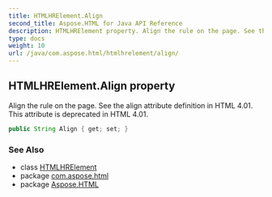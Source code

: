 ```yaml
---
title: HTMLHRElement.Align
second_title: Aspose.HTML for Java API Reference
description: HTMLHRElement property. Align the rule on the page. See the align attribute definition in HTML 4.01. This attribute is deprecated in HTML 4.01
type: docs
weight: 10
url: /java/com.aspose.html/htmlhrelement/align/
---
```

## HTMLHRElement.Align property

Align the rule on the page. See the align attribute definition in HTML 4.01. This attribute is deprecated in HTML 4.01.

```java
public String Align { get; set; }
```

### See Also

* class [HTMLHRElement](../)
* package [com.aspose.html](../../htmlhrelement/)
* package [Aspose.HTML](../../../)
